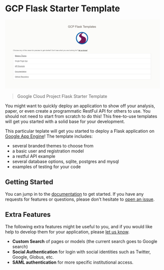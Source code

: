 # GCP Flask Starter Template

![docs/assets/images/gcp-flask-template.png](docs/assets/images/gcp-flask-template.png)

> Google Cloud Project Flask Starter Template

You might want to quickly deploy an application to show off your analysis, paper,
or even create a programmatic RestFul API for others to use. You should not need
to start from scratch to do this! This free-to-use templates will get you started with a solid base for your development.

This particular teplate will get you started to deploy a Flask application
on [Google App Engine](https://cloud.google.com/appengine/docs/standard/python3/building-app/writing-web-service)! 
The template includes:


 - several branded themes to choose from
 - a basic user and registration model
 - a restful API example
 - several database options, sqlite, postgres and mysql
 - examples of testing for your code

## Getting Started

You can jump in to the [documentation](https://rse-ops.github.io/gcp-flask-template) to
get started. If you have any requests for features or questions, please don't hesitate
to [open an issue](https://github.com/rse-ops/gcp-flask-template/issues).

## Extra Features

The following extra features might be useful to you, and if you would like help to develop
them for your application, please [let us know](https://github.com/rse-ops/gcp-flask-template/issues).

 - **Custom Search** of pages or models (the current search goes to Google search)
 - **Social Authentication** for login with social identities such as Twitter, Google, Globus, etc.
 - **SAML authentication** for more specific institutional access.
